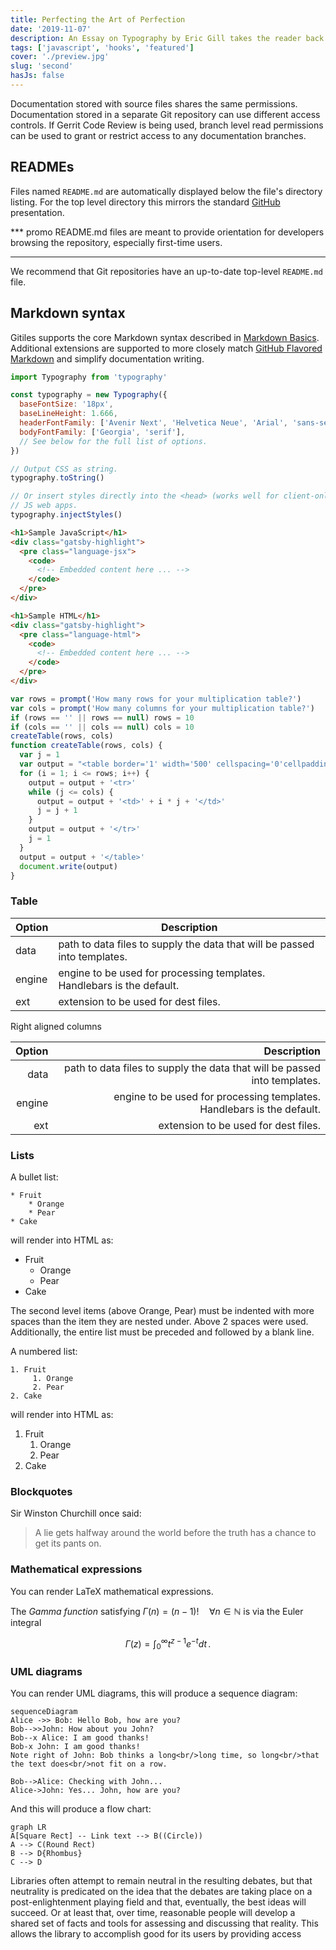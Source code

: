```yaml
---
title: Perfecting the Art of Perfection
date: '2019-11-07'
description: An Essay on Typography by Eric Gill takes the reader back to the year 1930. The year when a conflict between two worlds came to its term. The machines of the industrial world finally took over the handicrafts.
tags: ['javascript', 'hooks', 'featured']
cover: './preview.jpg'
slug: 'second'
hasJs: false
---
```


Documentation stored with source files shares the same permissions.
Documentation stored in a separate Git repository can use different
access controls. If Gerrit Code Review is being used, branch level
read permissions can be used to grant or restrict access to any
documentation branches.

## READMEs

Files named `README.md` are automatically displayed below the file's
directory listing. For the top level directory this mirrors the
standard [GitHub](https://github.com/) presentation.

\*\*\* promo
README.md files are meant to provide orientation for developers
browsing the repository, especially first-time users.

---

We recommend that Git repositories have an up-to-date top-level
`README.md` file.

## Markdown syntax

Gitiles supports the core Markdown syntax described in
[Markdown Basics]. Additional extensions are supported
to more closely match [GitHub Flavored Markdown] and
simplify documentation writing.

[markdown basics]: http://daringfireball.net/projects/markdown/basics
[github flavored markdown]: https://help.github.com/articles/github-flavored-markdown/

```js
import Typography from 'typography'

const typography = new Typography({
  baseFontSize: '18px',
  baseLineHeight: 1.666,
  headerFontFamily: ['Avenir Next', 'Helvetica Neue', 'Arial', 'sans-serif'],
  bodyFontFamily: ['Georgia', 'serif'],
  // See below for the full list of options.
})

// Output CSS as string.
typography.toString()

// Or insert styles directly into the <head> (works well for client-only
// JS web apps.
typography.injectStyles()
```

```html
<h1>Sample JavaScript</h1>
<div class="gatsby-highlight">
  <pre class="language-jsx">
    <code>
      <!-- Embedded content here ... -->
    </code>
  </pre>
</div>

<h1>Sample HTML</h1>
<div class="gatsby-highlight">
  <pre class="language-html">
    <code>
      <!-- Embedded content here ... -->
    </code>
  </pre>
</div>
```

```js
var rows = prompt('How many rows for your multiplication table?')
var cols = prompt('How many columns for your multiplication table?')
if (rows == '' || rows == null) rows = 10
if (cols == '' || cols == null) cols = 10
createTable(rows, cols)
function createTable(rows, cols) {
  var j = 1
  var output = "<table border='1' width='500' cellspacing='0'cellpadding='5'>"
  for (i = 1; i <= rows; i++) {
    output = output + '<tr>'
    while (j <= cols) {
      output = output + '<td>' + i * j + '</td>'
      j = j + 1
    }
    output = output + '</tr>'
    j = 1
  }
  output = output + '</table>'
  document.write(output)
}
```

### Table

| Option | Description                                                               |
| ------ | ------------------------------------------------------------------------- |
| data   | path to data files to supply the data that will be passed into templates. |
| engine | engine to be used for processing templates. Handlebars is the default.    |
| ext    | extension to be used for dest files.                                      |

Right aligned columns

| Option |                                                               Description |
| -----: | ------------------------------------------------------------------------: |
|   data | path to data files to supply the data that will be passed into templates. |
| engine |    engine to be used for processing templates. Handlebars is the default. |
|    ext |                                      extension to be used for dest files. |

### Lists

A bullet list:

```
* Fruit
    * Orange
    * Pear
* Cake
```

will render into HTML as:

- Fruit
  - Orange
  - Pear
- Cake

The second level items (above Orange, Pear) must be indented with more
spaces than the item they are nested under. Above 2 spaces were used.
Additionally, the entire list must be preceded and followed by a blank
line.

A numbered list:

```
1. Fruit
     1. Orange
     2. Pear
2. Cake
```

will render into HTML as:

1. Fruit
   1. Orange
   2. Pear
2. Cake

### Blockquotes

Sir Winston Churchill once said:

> A lie gets halfway around the world before the truth has a
> chance to get its pants on.

### Mathematical expressions

You can render LaTeX mathematical expressions.

The _Gamma function_ satisfying $\Gamma(n) = (n-1)!\quad\forall n\in\mathbb N$ is via the Euler integral

$$
\Gamma(z) = \int_0^\infty t^{z-1}e^{-t}dt\,.
$$

### UML diagrams

You can render UML diagrams, this will produce a sequence diagram:

```mermaid
sequenceDiagram
Alice ->> Bob: Hello Bob, how are you?
Bob-->>John: How about you John?
Bob--x Alice: I am good thanks!
Bob-x John: I am good thanks!
Note right of John: Bob thinks a long<br/>long time, so long<br/>that the text does<br/>not fit on a row.

Bob-->Alice: Checking with John...
Alice->John: Yes... John, how are you?
```

And this will produce a flow chart:

```mermaid
graph LR
A[Square Rect] -- Link text --> B((Circle))
A --> C(Round Rect)
B --> D{Rhombus}
C --> D
```

Libraries often attempt to remain neutral in the resulting debates, but that neutrality is predicated on the idea that the debates are taking place on a post-enlightenment playing field and that, eventually, the best ideas will succeed. Or at least that, over time, reasonable people will develop a shared set of facts and tools for assessing and discussing that reality. This allows the library to accomplish good for its users by providing access
